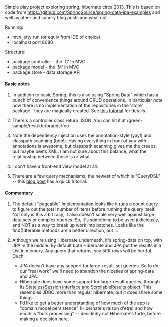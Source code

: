 Simple play project exploring spring, hibernate circa 2013.  This is based on code from https://github.com/SpringSource/spring-data-jpa-examples and well as other and sundry blog posts and what not.

Running:

  * mvn jetty:run (or equiv from IDE of choice)
  * localhost port 8080

Structure: 

 * package controller - the 'C' in MVC
 * package model - the 'M' in MVC
 * package store - data storage API

#### Basic notes

 1. In addition to basic Spring, this is also using "Spring Data" which has a bunch of convenience things around CRUD operations.  In particular note how there is no implementation of the repositories in the 'store' package.  They are magically created.  See [this tutorial](http://blog.springsource.org/2011/02/10/getting-started-with-spring-data-jpa/) for details.
 
 1. There's a controller class return JSON. You can hit it at /green-sample/rest/kfc/brands/foo
 
 1. Note the dependency injection uses the annotation-style (yay!) and classpath scanning (boo!).  Having everything in front of you with annotations is awesome, but classpath scanning gives me the creeps, but maybe beets XML.  I am not sure about this balance, what the relationship between these is or what.
 
 1. I don't have a front-end view model at all.
 
 1. There are a few query mechanisms, the newest of which is "QueryDSL" -- this [blog post](http://www.petrikainulainen.net/programming/spring-framework/spring-data-jpa-tutorial-part-five-querydsl/) has a quick tutorial.

#### Commentary

 1. The default "pageable" implementation looks like it runs a count query to figure out the total number of items before running the query itself.  Not only is this a bit racy, it also doesn't scale very well against large data sets or complex queries.  So, it's something to be used judiciously, and NOT as a way to break up work into batches.  Looks like the find():Iterable methods are a better direction, but ...
 
 1. Although we're using Hibernate underneath, it's spring-data on top, with JPA in the middle.  By default both Hibernate and JPA put the results in a List in memory.  Any query that returns, say 50K rows will be hurtful.  Ouch.
    * JPA doesn't have any support for large-result-set queries. So to do our "real work" we'll need to abandon the niceties of spring-data and JPA.
    * Hibernate does have some support for large-result queries, through its [StatelessSession interface and ScrollableResults object](http://docs.jboss.org/hibernate/core/3.3/reference/en/html/batch.html#batch-statelesssession).  This resembles JDBC more than regular hibernate, but it does share some things.
    * I'd like to get a better understanding of how much of the app is "domain model persistence" (Hibernate's raison d'etre) and how much is "bulk processing" -- decidedly not Hibernate's forte, before making a decision here.


